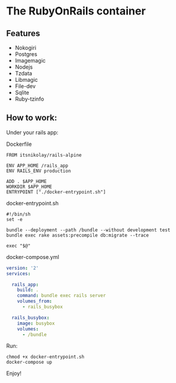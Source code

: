 # The RubyOnRails container

## Features
- Nokogiri
- Postgres
- Imagemagic
- Nodejs
- Tzdata
- Libmagic
- File-dev
- Sqlite
- Ruby-tzinfo

## How to work:

Under your rails app:

Dockerfile
```docker
FROM itsnikolay/rails-alpine

ENV APP_HOME /rails_app
ENV RAILS_ENV production

ADD . $APP_HOME
WORKDIR $APP_HOME
ENTRYPOINT ["./docker-entrypoint.sh"]
```

docker-entrypoint.sh
```shell
#!/bin/sh
set -e

bundle --deployment --path /bundle --without development test
bundle exec rake assets:precompile db:migrate --trace

exec "$@"
```

docker-compose.yml
```yml
version: '2'
services:

  rails_app:
    build: .
    command: bundle exec rails server
    volumes_from:
      - rails_busybox

  rails_busybox:
    image: busybox
    volumes:
      - /bundle
```

Run:
```shell
chmod +x docker-entrypoint.sh
docker-compose up
```
Enjoy!
